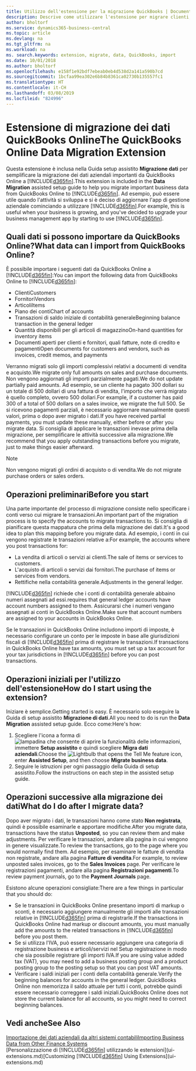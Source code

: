 ```yaml
---
title: Utilizzo dell'estensione per la migrazione QuickBooks | Documenti Microsoft
description: Descrive come utilizzare l'estensione per migrare clienti, fornitori, articoli e conti da QuickBooks Online a Business Central.
author: bholtorf
ms.service: dynamics365-business-central
ms.topic: article
ms.devlang: na
ms.tgt_pltfrm: na
ms.workload: na
ms. search.keywords: extension, migrate, data, QuickBooks, import
ms.date: 10/01/2018
ms.author: bholtorf
ms.openlocfilehash: e158f1e92bdf7ebeab0eb4d538d2a141a590b7cd
ms.sourcegitcommit: 1bcfaa99ea302e6b84b8361ca02730b135557fc1
ms.translationtype: HT
ms.contentlocale: it-CH
ms.lasthandoff: 03/08/2019
ms.locfileid: "824996"
---
```

# <a name="the-quickbooks-online-data-migration-extension"></a><span data-ttu-id="2ed6b-103">Estensione di migrazione dei dati QuickBooks Online</span><span class="sxs-lookup"><span data-stu-id="2ed6b-103">The QuickBooks Online Data Migration Extension</span></span>
<span data-ttu-id="2ed6b-104">Questa estensione è inclusa nella Guida setup assistito **Migrazione dati** per semplificare la migrazione dei dati aziendali importanti da QuickBooks Online a [!INCLUDE[d365fin](includes/d365fin_md.md)].</span><span class="sxs-lookup"><span data-stu-id="2ed6b-104">This extension is included in the **Data Migration** assisted setup guide to help you migrate important business data from QuickBooks Online to [!INCLUDE[d365fin](includes/d365fin_md.md)].</span></span> <span data-ttu-id="2ed6b-105">Ad esempio, può essere utile quando l'attività si sviluppa e si è deciso di aggiornare l'app di gestione aziendale cominciando a utilizzare [!INCLUDE[d365fin](includes/d365fin_md.md)].</span><span class="sxs-lookup"><span data-stu-id="2ed6b-105">For example, this is useful when your business is growing, and you've decided to upgrade your business management app by starting to use [!INCLUDE[d365fin](includes/d365fin_md.md)].</span></span>

## <a name="what-data-can-i-import-from-quickbooks-online"></a><span data-ttu-id="2ed6b-106">Quali dati si possono importare da QuickBooks Online?</span><span class="sxs-lookup"><span data-stu-id="2ed6b-106">What data can I import from QuickBooks Online?</span></span>
<span data-ttu-id="2ed6b-107">È possibile importare i seguenti dati da QuickBooks Online a [!INCLUDE[d365fin](includes/d365fin_md.md)]:</span><span class="sxs-lookup"><span data-stu-id="2ed6b-107">You can import the following data from QuickBooks Online to [!INCLUDE[d365fin](includes/d365fin_md.md)]:</span></span>  

* <span data-ttu-id="2ed6b-108">Clienti</span><span class="sxs-lookup"><span data-stu-id="2ed6b-108">Customers</span></span>
* <span data-ttu-id="2ed6b-109">Fornitori</span><span class="sxs-lookup"><span data-stu-id="2ed6b-109">Vendors</span></span>
* <span data-ttu-id="2ed6b-110">Articoli</span><span class="sxs-lookup"><span data-stu-id="2ed6b-110">Items</span></span>
* <span data-ttu-id="2ed6b-111">Piano dei conti</span><span class="sxs-lookup"><span data-stu-id="2ed6b-111">Chart of accounts</span></span>
* <span data-ttu-id="2ed6b-112">Transazioni di saldo iniziale di contabilità generale</span><span class="sxs-lookup"><span data-stu-id="2ed6b-112">Beginning balance transaction in the general ledger</span></span>
* <span data-ttu-id="2ed6b-113">Quantità disponibili per gli articoli di magazzino</span><span class="sxs-lookup"><span data-stu-id="2ed6b-113">On-hand quantities for inventory items</span></span>
* <span data-ttu-id="2ed6b-114">Documenti aperti per clienti e fornitori, quali fatture, note di credito e pagamenti</span><span class="sxs-lookup"><span data-stu-id="2ed6b-114">Open documents for customers and vendors, such as invoices, credit memos, and payments</span></span>

<span data-ttu-id="2ed6b-115">Verranno migrati solo gli importi complessivi relativi a documenti di vendita e acquisto.</span><span class="sxs-lookup"><span data-stu-id="2ed6b-115">We migrate only full amounts on sales and purchase documents.</span></span> <span data-ttu-id="2ed6b-116">Non vengono aggiornati gli importi parzialmente pagati.</span><span class="sxs-lookup"><span data-stu-id="2ed6b-116">We do not update partially paid amounts.</span></span> <span data-ttu-id="2ed6b-117">Ad esempio, se un cliente ha pagato 300 dollari su un totale di 500 dollari di una fattura di vendita, l'importo che verrà migrato è quello completo, ovvero 500 dollari.</span><span class="sxs-lookup"><span data-stu-id="2ed6b-117">For example, if a customer has paid 300 of a total of 500 dollars on a sales invoice, we migrate the full 500.</span></span> <span data-ttu-id="2ed6b-118">Se si ricevono pagamenti parziali, è necessario aggiornare manualmente questi valori, prima o dopo aver migrato i dati.</span><span class="sxs-lookup"><span data-stu-id="2ed6b-118">If you have received partial payments, you must update these manually, either before or after you migrate data.</span></span> <span data-ttu-id="2ed6b-119">Si consiglia di applicare le transazioni inevase prima della migrazione, per semplificare le attività successive alla migrazione.</span><span class="sxs-lookup"><span data-stu-id="2ed6b-119">We recommend that you apply outstanding transactions before you migrate, just to make things easier afterward.</span></span>

> [!NOTE]  
>   <span data-ttu-id="2ed6b-120">Non vengono migrati gli ordini di acquisto o di vendita.</span><span class="sxs-lookup"><span data-stu-id="2ed6b-120">We do not migrate purchase orders or sales orders.</span></span>

## <a name="before-you-start"></a><span data-ttu-id="2ed6b-121">Operazioni preliminari</span><span class="sxs-lookup"><span data-stu-id="2ed6b-121">Before you start</span></span>
<span data-ttu-id="2ed6b-122">Una parte importante del processo di migrazione consiste nello specificare i conti verso cui migrare le transazioni.</span><span class="sxs-lookup"><span data-stu-id="2ed6b-122">An important part of the migration process is to specify the accounts to migrate transactions to.</span></span> <span data-ttu-id="2ed6b-123">Si consiglia di pianificare questa mappatura che prima della migrazione dei dati.</span><span class="sxs-lookup"><span data-stu-id="2ed6b-123">It's a good idea to plan this mapping before you migrate data.</span></span> <span data-ttu-id="2ed6b-124">Ad esempio, i conti in cui vengono registrate le transazioni relative a:</span><span class="sxs-lookup"><span data-stu-id="2ed6b-124">For example, the accounts where you post transactions for:</span></span>  

* <span data-ttu-id="2ed6b-125">La vendita di articoli o servizi ai clienti.</span><span class="sxs-lookup"><span data-stu-id="2ed6b-125">The sale of items or services to customers.</span></span>
* <span data-ttu-id="2ed6b-126">L'acquisto di articoli o servizi dai fornitori.</span><span class="sxs-lookup"><span data-stu-id="2ed6b-126">The purchase of items or services from vendors.</span></span>  
* <span data-ttu-id="2ed6b-127">Rettifiche nella contabilità generale.</span><span class="sxs-lookup"><span data-stu-id="2ed6b-127">Adjustments in the general ledger.</span></span>  

[!INCLUDE[d365fin](includes/d365fin_md.md)] <span data-ttu-id="2ed6b-128">richiede che i conti di contabilità generale abbaino numeri assegnati ad essi.</span><span class="sxs-lookup"><span data-stu-id="2ed6b-128">requires that general ledger accounts have account numbers assigned to them.</span></span> <span data-ttu-id="2ed6b-129">Assicurarsi che i numeri vengano assegnati ai conti in QuickBooks Online.</span><span class="sxs-lookup"><span data-stu-id="2ed6b-129">Make sure that account numbers are assigned to your accounts in QuickBooks Online.</span></span>

<span data-ttu-id="2ed6b-130">Se le transazioni in QuickBooks Online includono importi di imposte, è necessario configurare un conto per le imposte in base alle giurisdizioni fiscali di [!INCLUDE[d365fin](includes/d365fin_md.md)] prima di registrare le transazioni.</span><span class="sxs-lookup"><span data-stu-id="2ed6b-130">If transactions in QuickBooks Online have tax amounts, you must set up a tax account for your tax jurisdictions in [!INCLUDE[d365fin](includes/d365fin_md.md)] before you can post transactions.</span></span>

## <a name="how-do-i-start-using-the-extension"></a><span data-ttu-id="2ed6b-131">Operazioni iniziali per l'utilizzo dell'estensione</span><span class="sxs-lookup"><span data-stu-id="2ed6b-131">How do I start using the extension?</span></span>
<span data-ttu-id="2ed6b-132">Iniziare è semplice.</span><span class="sxs-lookup"><span data-stu-id="2ed6b-132">Getting started is easy.</span></span> <span data-ttu-id="2ed6b-133">È necessario solo eseguire la Guida di setup assistito **Migrazione di dati**.</span><span class="sxs-lookup"><span data-stu-id="2ed6b-133">All you need to do is run the **Data Migration** assisted setup guide.</span></span> <span data-ttu-id="2ed6b-134">Ecco come:</span><span class="sxs-lookup"><span data-stu-id="2ed6b-134">Here's how:</span></span>

1. <span data-ttu-id="2ed6b-135">Scegliere l'icona a forma di ![lampadina che consente di aprire la funzionalità delle informazioni](media/ui-search/search_small.png "Informazioni sull'operazione che si desidera eseguire"), immettere **Setup assistito** e quindi scegliere **Migra dati aziendali**.</span><span class="sxs-lookup"><span data-stu-id="2ed6b-135">Choose the ![Lightbulb that opens the Tell Me feature](media/ui-search/search_small.png "Tell me what you want to do") icon, enter **Assisted Setup**, and then choose **Migrate business data**.</span></span>
2. <span data-ttu-id="2ed6b-136">Seguire le istruzioni per ogni passaggio della Guida di setup assistito.</span><span class="sxs-lookup"><span data-stu-id="2ed6b-136">Follow the instructions on each step in the assisted setup guide.</span></span>

## <a name="what-do-i-do-after-i-migrate-data"></a><span data-ttu-id="2ed6b-137">Operazioni successive alla migrazione dei dati</span><span class="sxs-lookup"><span data-stu-id="2ed6b-137">What do I do after I migrate data?</span></span>
<span data-ttu-id="2ed6b-138">Dopo aver migrato i dati, le transazioni hanno come stato **Non registrata**, quindi è possibile esaminarle e apportare modifiche.</span><span class="sxs-lookup"><span data-stu-id="2ed6b-138">After you migrate data, transactions have the status **Unposted**, so you can review them and make adjustments.</span></span> <span data-ttu-id="2ed6b-139">Per verificare le transazioni, andare alla pagina in cui vengono in genere visualizzate.</span><span class="sxs-lookup"><span data-stu-id="2ed6b-139">To review the transactions, go to the page where you would normally find them.</span></span> <span data-ttu-id="2ed6b-140">Ad esempio, per esaminare le fatture di vendita non registrate, andare alla pagina **Fatture di vendita**.</span><span class="sxs-lookup"><span data-stu-id="2ed6b-140">For example, to review unposted sales invoices, go to the **Sales Invoices** page.</span></span> <span data-ttu-id="2ed6b-141">Per verificare le registrazioni pagamenti, andare alla pagina **Registrazioni pagamenti**.</span><span class="sxs-lookup"><span data-stu-id="2ed6b-141">To review payment journals, go to the **Payment Journals** page.</span></span>   

<span data-ttu-id="2ed6b-142">Esistono alcune operazioni consigliate:</span><span class="sxs-lookup"><span data-stu-id="2ed6b-142">There are a few things in particular that you should do:</span></span>

* <span data-ttu-id="2ed6b-143">Se le transazioni in QuickBooks Online presentano importi di markup o sconti, è necessario aggiungere manualmente gli importi alle transazioni relative in [!INCLUDE[d365fin](includes/d365fin_md.md)] prima di registrarle.</span><span class="sxs-lookup"><span data-stu-id="2ed6b-143">If the transactions in QuickBooks Online had markup or discount amounts, you must manually add the amounts to the related transactions in [!INCLUDE[d365fin](includes/d365fin_md.md)] before you post them.</span></span>
* <span data-ttu-id="2ed6b-144">Se si utilizza l'IVA, può essere necessario aggiungere una categoria di registrazione business e articoli/servizi nel Setup registrazione in modo che sia possibile registrare gli importi IVA.</span><span class="sxs-lookup"><span data-stu-id="2ed6b-144">If you are using value added tax (VAT), you may need to add a business posting group and a product posting group to the posting setup so that you can post VAT amounts.</span></span>
* <span data-ttu-id="2ed6b-145">Verificare i saldi iniziali per i conti della contabilità generale.</span><span class="sxs-lookup"><span data-stu-id="2ed6b-145">Verify the beginning balances for accounts in the general ledger.</span></span> <span data-ttu-id="2ed6b-146">QuickBooks Online non memorizza il saldo attuale per tutti i conti, potrebbe quindi essere necessario correggere i saldi iniziali.</span><span class="sxs-lookup"><span data-stu-id="2ed6b-146">QuickBooks Online does not store the current balance for all accounts, so you might need to correct beginning balances.</span></span>

## <a name="see-also"></a><span data-ttu-id="2ed6b-147">Vedi anche</span><span class="sxs-lookup"><span data-stu-id="2ed6b-147">See Also</span></span>
[<span data-ttu-id="2ed6b-148">Importazione dei dati aziendali da altri sistemi contabili</span><span class="sxs-lookup"><span data-stu-id="2ed6b-148">Importing Business Data from Other Finance Systems</span></span>](across-import-data-configuration-packages.md)  
<span data-ttu-id="2ed6b-149">[Personalizzazione di [!INCLUDE[d365fin](includes/d365fin_md.md)] utilizzando le estensioni](ui-extensions.md)</span><span class="sxs-lookup"><span data-stu-id="2ed6b-149">[Customizing [!INCLUDE[d365fin](includes/d365fin_md.md)] Using Extensions](ui-extensions.md)</span></span>  
